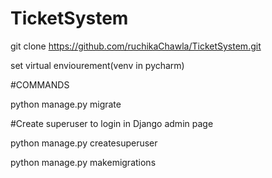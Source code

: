 # TicketSystem
git clone https://github.com/ruchikaChawla/TicketSystem.git

set virtual enviourement(venv in pycharm)

#COMMANDS

python manage.py migrate

#Create superuser to login in Django admin page

python manage.py createsuperuser

python manage.py makemigrations
